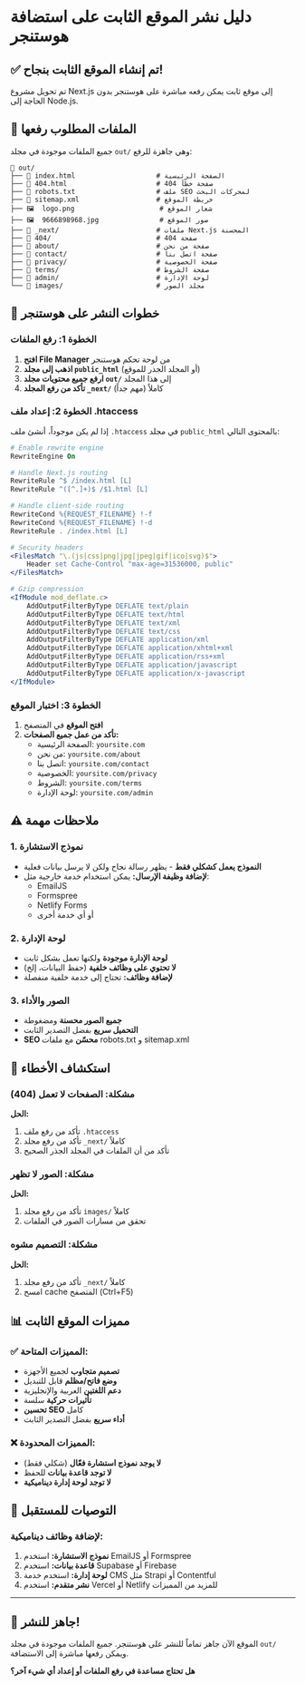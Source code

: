 # دليل نشر الموقع الثابت على استضافة هوستنجر

## ✅ تم إنشاء الموقع الثابت بنجاح!

تم تحويل مشروع Next.js إلى موقع ثابت يمكن رفعه مباشرة على هوستنجر بدون الحاجة إلى Node.js.

## 📁 الملفات المطلوب رفعها

جميع الملفات موجودة في مجلد `out/` وهي جاهزة للرفع:

```
📁 out/
├── 📄 index.html                    # الصفحة الرئيسية
├── 📄 404.html                      # صفحة خطأ 404
├── 📄 robots.txt                    # ملف SEO لمحركات البحث
├── 📄 sitemap.xml                   # خريطة الموقع
├── 🖼️  logo.png                     # شعار الموقع
├── 🖼️  9666898968.jpg               # صور الموقع
├── 📁 _next/                        # ملفات Next.js المحسنة
├── 📁 404/                          # صفحة 404
├── 📁 about/                        # صفحة من نحن
├── 📁 contact/                      # صفحة اتصل بنا
├── 📁 privacy/                      # صفحة الخصوصية
├── 📁 terms/                        # صفحة الشروط
├── 📁 admin/                        # لوحة الإدارة
└── 📁 images/                       # مجلد الصور
```

## 🚀 خطوات النشر على هوستنجر

### الخطوة 1: رفع الملفات
1. **افتح File Manager** من لوحة تحكم هوستنجر
2. **اذهب إلى مجلد `public_html`** (أو المجلد الجذر للموقع)
3. **ارفع جميع محتويات مجلد `out/`** إلى هذا المجلد
4. **تأكد من رفع المجلد `_next/`** كاملاً (مهم جداً)

### الخطوة 2: إعداد ملف .htaccess
إذا لم يكن موجوداً، أنشئ ملف `.htaccess` في مجلد `public_html` بالمحتوى التالي:

```apache
# Enable rewrite engine
RewriteEngine On

# Handle Next.js routing
RewriteRule ^$ /index.html [L]
RewriteRule ^([^.]+)$ /$1.html [L]

# Handle client-side routing
RewriteCond %{REQUEST_FILENAME} !-f
RewriteCond %{REQUEST_FILENAME} !-d
RewriteRule . /index.html [L]

# Security headers
<FilesMatch "\.(js|css|png|jpg|jpeg|gif|ico|svg)$">
    Header set Cache-Control "max-age=31536000, public"
</FilesMatch>

# Gzip compression
<IfModule mod_deflate.c>
    AddOutputFilterByType DEFLATE text/plain
    AddOutputFilterByType DEFLATE text/html
    AddOutputFilterByType DEFLATE text/xml
    AddOutputFilterByType DEFLATE text/css
    AddOutputFilterByType DEFLATE application/xml
    AddOutputFilterByType DEFLATE application/xhtml+xml
    AddOutputFilterByType DEFLATE application/rss+xml
    AddOutputFilterByType DEFLATE application/javascript
    AddOutputFilterByType DEFLATE application/x-javascript
</IfModule>
```

### الخطوة 3: اختبار الموقع
1. **افتح الموقع** في المتصفح
2. **تأكد من عمل جميع الصفحات:**
   - الصفحة الرئيسية: `yoursite.com`
   - من نحن: `yoursite.com/about`
   - اتصل بنا: `yoursite.com/contact`
   - الخصوصية: `yoursite.com/privacy`
   - الشروط: `yoursite.com/terms`
   - لوحة الإدارة: `yoursite.com/admin`

## ⚠️ ملاحظات مهمة

### 1. نموذج الاستشارة
- **النموذج يعمل كشكلي فقط** - يظهر رسالة نجاح ولكن لا يرسل بيانات فعلية
- **لإضافة وظيفة الإرسال:** يمكن استخدام خدمة خارجية مثل:
  - EmailJS
  - Formspree
  - Netlify Forms
  - أو أي خدمة أخرى

### 2. لوحة الإدارة
- **لوحة الإدارة موجودة** ولكنها تعمل بشكل ثابت
- **لا تحتوي على وظائف خلفية** (حفظ البيانات، إلخ)
- **لإضافة وظائف:** تحتاج إلى خدمة خلفية منفصلة

### 3. الصور والأداء
- **جميع الصور محسنة** ومضغوطة
- **التحميل سريع** بفضل التصدير الثابت
- **SEO محسّن** مع ملفات robots.txt و sitemap.xml

## 🔧 استكشاف الأخطاء

### مشكلة: الصفحات لا تعمل (404)
**الحل:**
1. تأكد من رفع ملف `.htaccess`
2. تأكد من رفع مجلد `_next/` كاملاً
3. تأكد من أن الملفات في المجلد الجذر الصحيح

### مشكلة: الصور لا تظهر
**الحل:**
1. تأكد من رفع مجلد `images/` كاملاً
2. تحقق من مسارات الصور في الملفات

### مشكلة: التصميم مشوه
**الحل:**
1. تأكد من رفع مجلد `_next/` كاملاً
2. امسح cache المتصفح (Ctrl+F5)

## 📊 مميزات الموقع الثابت

### ✅ المميزات المتاحة:
- **تصميم متجاوب** لجميع الأجهزة
- **وضع فاتح/مظلم** قابل للتبديل
- **دعم اللغتين** العربية والإنجليزية
- **تأثيرات حركية** سلسة
- **تحسين SEO** كامل
- **أداء سريع** بفضل التصدير الثابت

### ❌ المميزات المحدودة:
- **لا يوجد نموذج استشارة فعّال** (شكلي فقط)
- **لا توجد قاعدة بيانات** للحفظ
- **لا توجد لوحة إدارة ديناميكية**

## 🎯 التوصيات للمستقبل

### لإضافة وظائف ديناميكية:
1. **نموذج الاستشارة:** استخدم EmailJS أو Formspree
2. **قاعدة بيانات:** استخدم Supabase أو Firebase
3. **لوحة إدارة:** استخدم خدمة CMS مثل Strapi أو Contentful
4. **نشر متقدم:** استخدم Vercel أو Netlify للمزيد من المميزات

---

## 🚀 جاهز للنشر!

الموقع الآن جاهز تماماً للنشر على هوستنجر. جميع الملفات موجودة في مجلد `out/` ويمكن رفعها مباشرة إلى الاستضافة.

**هل تحتاج مساعدة في رفع الملفات أو إعداد أي شيء آخر؟**
